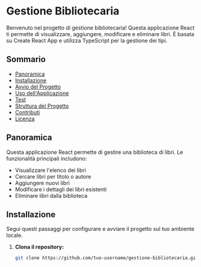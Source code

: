 # Gestione Bibliotecaria

Benvenuto nel progetto di gestione bibliotecaria! Questa applicazione React ti permette di visualizzare, aggiungere, modificare e eliminare libri. È basata su Create React App e utilizza TypeScript per la gestione dei tipi.

## Sommario

- [Panoramica](#panoramica)
- [Installazione](#installazione)
- [Avvio del Progetto](#avvio-del-progetto)
- [Uso dell'Applicazione](#uso-dellapplicazione)
- [Test](#test)
- [Struttura del Progetto](#struttura-del-progetto)
- [Contributi](#contributi)
- [Licenza](#licenza)

## Panoramica

Questa applicazione React permette di gestire una biblioteca di libri. Le funzionalità principali includono:

- Visualizzare l'elenco dei libri
- Cercare libri per titolo o autore
- Aggiungere nuovi libri
- Modificare i dettagli dei libri esistenti
- Eliminare libri dalla biblioteca

## Installazione

Segui questi passaggi per configurare e avviare il progetto sul tuo ambiente locale.

1. **Clona il repository:**

   ```sh
   git clone https://github.com/tuo-username/gestione-bibliotecaria.git
